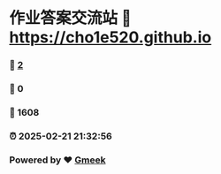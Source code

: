 # 作业答案交流站 :link: https://cho1e520.github.io 
### :page_facing_up: [2](https://cho1e520.github.io/tag.html) 
### :speech_balloon: 0 
### :hibiscus: 1608 
### :alarm_clock: 2025-02-21 21:32:56 
### Powered by :heart: [Gmeek](https://github.com/Meekdai/Gmeek)
